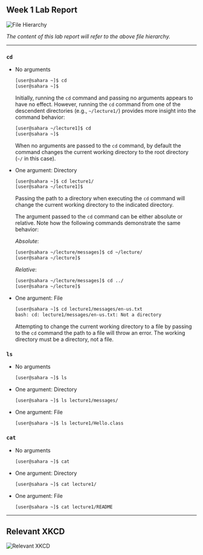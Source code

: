 ## Week 1 Lab Report

![File Hierarchy](https://jacoblee23.github.io/CSE-15L-Lab-Reports/assets/week-1/file-hierarchy.png)

*The content of this lab report will refer to the above file hierarchy.*

***

### `cd`

- No arguments

  ```bash
  [user@sahara ~]$ cd
  [user@sahara ~]$
  ```

  Initially, running the `cd` command and passing no arguments appears to have no effect. However, running the `cd` command from one of the descendent directories (e.g., `~/lecture1/`) provides more insight into the command behavior:

  ```bash
  [user@sahara ~/lecture1]$ cd
  [user@sahara ~]$
  ```

  When no arguments are passed to the `cd` command, by default the command changes the current working directory to the root directory (`~/` in this case).

- One argument: Directory

  ```bash
  [user@sahara ~]$ cd lecture1/
  [user@sahara ~/lecture1]$ 
  ```

  Passing the path to a directory when executing the `cd` command will change the current working directory to the indicated directory.

  The argument passed to the `cd` command can be either absolute or relative. Note how the following commands demonstrate the same behavior:


  *Absolute*:

  ```bash
  [user@sahara ~/lecture/messages]$ cd ~/lecture/
  [user@sahara ~/lecture]$
  ```

  *Relative*:

  ```bash
  [user@sahara ~/lecture/messages]$ cd ../
  [user@sahara ~/lecture]$
  ```

- One argument: File

  ```bash
  [user@sahara ~]$ cd lecture1/messages/en-us.txt
  bash: cd: lecture1/messages/en-us.txt: Not a directory
  ```

  Attempting to change the current working directory to a file by passing to the `cd` command the path to a file will throw an error. The working directory must be a directory, not a file.

### `ls`

- No arguments

  ```bash
  [user@sahara ~]$ ls
  ```

- One argument: Directory

  ```bash
  [user@sahara ~]$ ls lecture1/messages/
  ```

- One argument: File

  ```bash
  [user@sahara ~]$ ls lecture1/Hello.class
  ```

### `cat`

- No arguments

  ```bash
  [user@sahara ~]$ cat
  ```

- One argument: Directory

  ```bash
  [user@sahara ~]$ cat lecture1/
  ```

- One argument: File

  ```bash
  [user@sahara ~]$ cat lecture1/README
  ```

---

## Relevant XKCD

![Relevant XKCD](https://www.explainxkcd.com/wiki/images/b/bd/server_problem.png)
